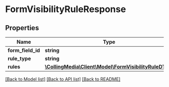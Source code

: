 # FormVisibilityRuleResponse

## Properties
Name | Type | Description | Notes
------------ | ------------- | ------------- | -------------
**form_field_id** | **string** |  | [optional] 
**rule_type** | **string** |  | [optional] 
**rules** | [**\CollingMedia\Client\Model\FormVisibilityRuleDTO[]**](FormVisibilityRuleDTO.md) |  | [optional] 

[[Back to Model list]](../README.md#documentation-for-models) [[Back to API list]](../README.md#documentation-for-api-endpoints) [[Back to README]](../README.md)


